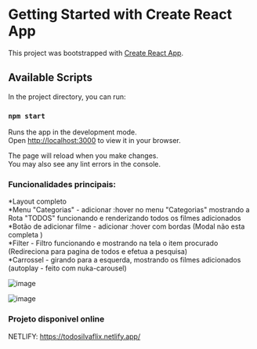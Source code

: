# Getting Started with Create React App

This project was bootstrapped with [Create React App](https://github.com/facebook/create-react-app).

## Available Scripts

In the project directory, you can run:

### `npm start`

Runs the app in the development mode.\
Open [http://localhost:3000](http://localhost:3000) to view it in your browser.

The page will reload when you make changes.\
You may also see any lint errors in the console.

###  Funcionalidades principais:  
*Layout completo  
*Menu "Categorias" - adicionar :hover no menu "Categorias" mostrando a Rota "TODOS" funcionando e renderizando todos os filmes adicionados  
*Botão de adicionar filme - adicionar :hover com bordas (Modal não esta completa )  
*Filter - Filtro funcionando e mostrando na tela o item procurado (Redireciona para pagina de todos e efetua a pesquisa)  
*Carrossel - girando para a esquerda, mostrando os filmes adicionados (autoplay - feito com nuka-carousel)  

![image](https://user-images.githubusercontent.com/17839848/166161657-b0cb9b81-1dbf-42b5-83d2-a725b6e27886.png)

  
  ![image](https://user-images.githubusercontent.com/17839848/166161690-be358a2b-a895-412e-bdff-f1f019b8f3b3.png)



### Projeto disponivel online
NETLIFY: https://todosilvaflix.netlify.app/
